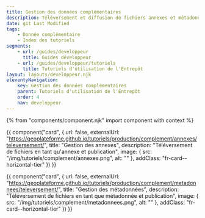 ```yaml
---
title: Gestion des données complémentaires
description: Téléversement et diffusion de fichiers annexes et métadonnées
date: git Last Modified
tags:
    - Donnée complémentaire
    - Index des tutoriels
segments:
    - url: /guides/developpeur
      title: Guides développeur
    - url: /guides/developpeur/tutoriels
      title: Tutoriels d'utilisation de l'Entrepôt
layout: layouts/developpeur.njk
eleventyNavigation:
    key: Gestion des données complémentaires
    parent: Tutoriels d'utilisation de l'Entrepôt
    order: 4
    nav: developpeur
---
```


{% from "components/component.njk" import component with context %}

<div class="fr-grid-row--gutters fr-mb-1w">

<div class="fr-col fr-col-md-12">

{{ component("card", {
    url: false,
    externalUrl: "https://geoplateforme.github.io/tutoriels/production/complement/annexes/televersement/",
    title: "Gestion des annexes",
    description: "Téléversement de fichiers en tant qu'annexe et publication",
    image: {
        src: "/img/tutoriels/complement/annexes.png",
        alt: ""
    },
    addClass: "fr-card--horizontal-tier"
}) }}

</div>

<div class="fr-col fr-col-md-12">

{{ component("card", {
    url: false,
    externalUrl: "https://geoplateforme.github.io/tutoriels/production/complement/metadonnees/televersement/",
    title: "Gestion des métadonnées",
    description: "Téléversement de fichiers en tant que métadonnée et publication",
    image: {
        src: "/img/tutoriels/complement/metadonnees.png",
        alt: ""
    },
    addClass: "fr-card--horizontal-tier"
}) }}

</div>

</div>
